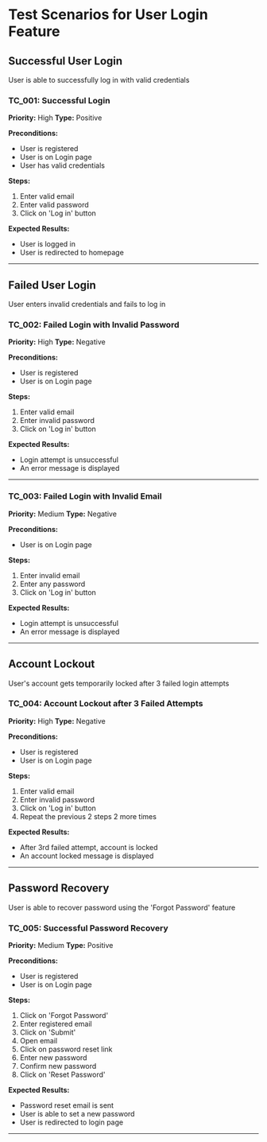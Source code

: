 # Test Scenarios for User Login Feature

## Successful User Login
User is able to successfully log in with valid credentials

### TC_001: Successful Login
**Priority:** High
**Type:** Positive

**Preconditions:**
- User is registered
- User is on Login page
- User has valid credentials

**Steps:**
1. Enter valid email
2. Enter valid password
3. Click on 'Log in' button

**Expected Results:**
- User is logged in
- User is redirected to homepage

---
## Failed User Login
User enters invalid credentials and fails to log in

### TC_002: Failed Login with Invalid Password
**Priority:** High
**Type:** Negative

**Preconditions:**
- User is registered
- User is on Login page

**Steps:**
1. Enter valid email
2. Enter invalid password
3. Click on 'Log in' button

**Expected Results:**
- Login attempt is unsuccessful
- An error message is displayed

---
### TC_003: Failed Login with Invalid Email
**Priority:** Medium
**Type:** Negative

**Preconditions:**
- User is on Login page

**Steps:**
1. Enter invalid email
2. Enter any password
3. Click on 'Log in' button

**Expected Results:**
- Login attempt is unsuccessful
- An error message is displayed

---
## Account Lockout
User's account gets temporarily locked after 3 failed login attempts

### TC_004: Account Lockout after 3 Failed Attempts
**Priority:** High
**Type:** Negative

**Preconditions:**
- User is registered
- User is on Login page

**Steps:**
1. Enter valid email
2. Enter invalid password
3. Click on 'Log in' button
4. Repeat the previous 2 steps 2 more times

**Expected Results:**
- After 3rd failed attempt, account is locked
- An account locked message is displayed

---
## Password Recovery
User is able to recover password using the 'Forgot Password' feature

### TC_005: Successful Password Recovery
**Priority:** Medium
**Type:** Positive

**Preconditions:**
- User is registered
- User is on Login page

**Steps:**
1. Click on 'Forgot Password'
2. Enter registered email
3. Click on 'Submit'
4. Open email
5. Click on password reset link
6. Enter new password
7. Confirm new password
8. Click on 'Reset Password'

**Expected Results:**
- Password reset email is sent
- User is able to set a new password
- User is redirected to login page

---
